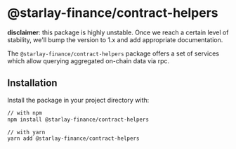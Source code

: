 # @starlay-finance/contract-helpers

**disclaimer**: this package is highly unstable. Once we reach a certain level
of stability, we'll bump the version to 1.x and add appropriate documentation.

The `@starlay-finance/contract-helpers` package offers a set of services which
allow querying aggregated on-chain data via rpc.

## Installation

Install the package in your project directory with:

```sh
// with npm
npm install @starlay-finance/contract-helpers

// with yarn
yarn add @starlay-finance/contract-helpers
```
